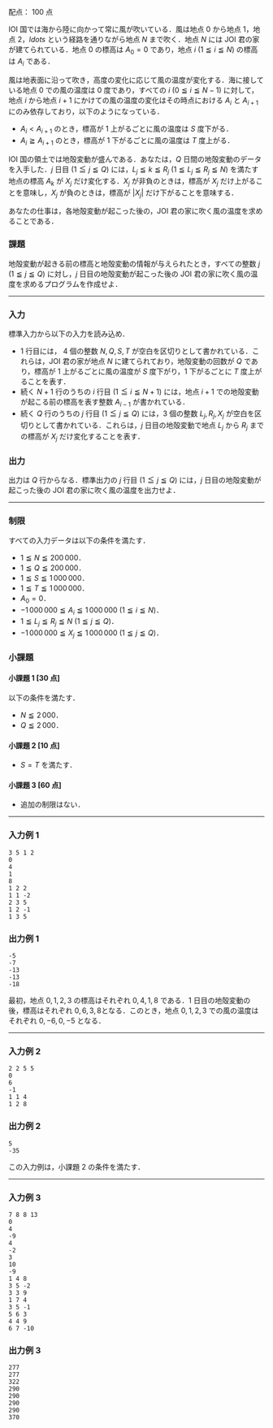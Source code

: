 配点： $100$ 点

IOI 国では海から陸に向かって常に風が吹いている．風は地点 $0$ から地点 $1$，地点 $2$，$ldots$ という経路を通りながら地点 $N$ まで吹く．地点 $N$ には JOI 君の家が建てられている．地点 $0$ の標高は $A_0 = 0$ であり，地点 $i$ ($1 \leqq i \leqq N$) の標高は $A_i$ である．

風は地表面に沿って吹き，高度の変化に応じて風の温度が変化する．海に接している地点 $0$ での風の温度は $0$ 度であり，すべての $i$ ($0 \leqq i \leqq N - 1$) に対して，地点 $i$ から地点 $i + 1$ にかけての風の温度の変化はその時点における $A_i$ と $A_{i + 1}$ にのみ依存しており，以下のようになっている．

- $A_i < A_{i + 1}$ のとき，標高が $1$ 上がるごとに風の温度は $S$ 度下がる．
- $A_i \geqq A_{i + 1}$ のとき，標高が $1$ 下がるごとに風の温度は $T$ 度上がる．

IOI 国の領土では地殻変動が盛んである．あなたは，$Q$ 日間の地殻変動のデータを入手した．$j$ 日目 ($1 \leqq j \leqq Q$) には，$L_j \leqq k \leqq R_j$ ($1 \leqq L_j \leqq R_j \leqq N$) を満たす地点の標高 $A_k$ が $X_j$ だけ変化する．$X_j$ が非負のときは，標高が $X_j$ だけ上がることを意味し，$X_j$ が負のときは，標高が $|X_j|$ だけ下がることを意味する．

あなたの仕事は，各地殻変動が起こった後の，JOI 君の家に吹く風の温度を求めることである．

### 課題

地殻変動が起きる前の標高と地殻変動の情報が与えられたとき，すべての整数 $j$ ($1 \leqq j \leqq Q$) に対し，$j$ 日目の地殻変動が起こった後の JOI 君の家に吹く風の温度を求めるプログラムを作成せよ．

---

### 入力

標準入力から以下の入力を読み込め．

- $1$ 行目には， $4$ 個の整数 $N, Q, S, T$ が空白を区切りとして書かれている．これらは，JOI 君の家が地点 $N$ に建てられており，地殻変動の回数が $Q$ であり，標高が $1$ 上がるごとに風の温度が $S$ 度下がり，$1$ 下がるごとに $T$ 度上がることを表す．
- 続く $N + 1$ 行のうちの $i$ 行目 ($1 \leqq i \leqq N + 1$) には，地点 $i + 1$ での地殻変動が起こる前の標高を表す整数 $A_{i - 1}$ が書かれている．
- 続く $Q$ 行のうちの $j$ 行目 ($1 \leqq j \leqq Q$) には，$3$ 個の整数 $L_j, R_j, X_j$ が空白を区切りとして書かれている．これらは，$j$ 日目の地殻変動で地点 $L_j$ から $R_j$ までの標高が $X_j$ だけ変化することを表す．

### 出力

出力は $Q$ 行からなる．標準出力の $j$ 行目 ($1 \leqq j \leqq Q$) には，$j$ 日目の地殻変動が起こった後の JOI 君の家に吹く風の温度を出力せよ．

---

### 制限
すべての入力データは以下の条件を満たす．

- $1 \leqq N \leqq 200\,000$．
- $1 \leqq Q \leqq 200\,000$．
- $1 \leqq S \leqq 1\,000\,000$．
- $1 \leqq T \leqq 1\,000\,000$．
- $A_0 = 0$．
- $-1\,000\,000 \leqq A_i \leqq 1\,000\,000$ ($1 \leqq i \leqq N$)．
- $1 \leqq L_j \leqq R_j \leqq N$ ($1 \leqq j \leqq Q$)．
- $-1\,000\,000 \leqq X_j \leqq 1\,000\,000$ ($1 \leqq j \leqq Q$)．


### 小課題
#### 小課題 1 [30 点]
以下の条件を満たす．

- $N \leqq 2\,000$．
- $Q \leqq 2\,000$．

#### 小課題 2 [10 点]
- $S = T$ を満たす．

#### 小課題 3 [60 点]
- 追加の制限はない．

---

### 入力例 1
```
3 5 1 2
0
4
1
8
1 2 2
1 1 -2
2 3 5
1 2 -1
1 3 5
```

### 出力例 1
```
-5
-7
-13
-13
-18
```

最初，地点 $0, 1, 2, 3$ の標高はそれぞれ $0, 4, 1, 8$ である．$1$ 日目の地殻変動の後，標高はそれぞれ $0, 6, 3, 8$となる．このとき，地点 $0, 1, 2, 3$ での風の温度はそれぞれ $0, -6, 0, -5$ となる．

---

### 入力例 2
```
2 2 5 5
0
6
-1
1 1 4
1 2 8
```

### 出力例 2
```
5
-35
```

この入力例は，小課題 $2$ の条件を満たす．

---

### 入力例 3
```
7 8 8 13
0
4
-9
4
-2
3
10
-9
1 4 8
3 5 -2
3 3 9
1 7 4
3 5 -1
5 6 3
4 4 9
6 7 -10
```

### 出力例 3
```
277
277
322
290
290
290
290
370
```
